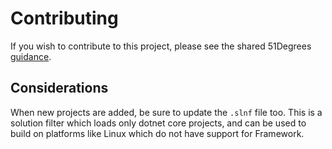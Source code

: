 # Contributing

If you wish to contribute to this project, please see the shared 51Degrees
[guidance](https://github.com/51Degrees/common-ci/blob/main/CONTRIBUTING.md).

## Considerations

When new projects are added, be sure to update the `.slnf` file too.
This is a solution filter which loads only dotnet core projects, and
can be used to build on platforms like Linux which do not have support
for Framework.